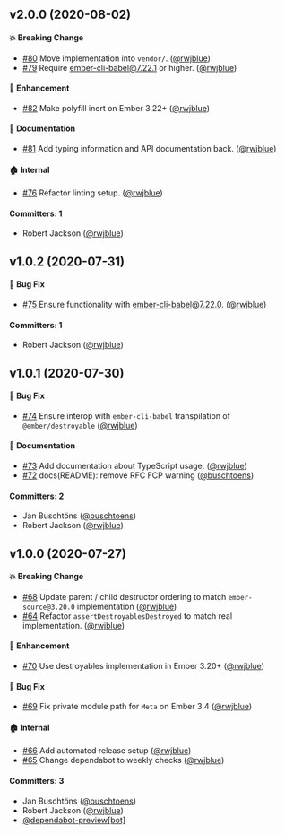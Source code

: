 ## v2.0.0 (2020-08-02)

#### :boom: Breaking Change
* [#80](https://github.com/ember-polyfills/ember-destroyable-polyfill/pull/80) Move implementation into `vendor/`. ([@rwjblue](https://github.com/rwjblue))
* [#79](https://github.com/ember-polyfills/ember-destroyable-polyfill/pull/79) Require ember-cli-babel@7.22.1 or higher. ([@rwjblue](https://github.com/rwjblue))

#### :rocket: Enhancement
* [#82](https://github.com/ember-polyfills/ember-destroyable-polyfill/pull/82) Make polyfill inert on Ember 3.22+ ([@rwjblue](https://github.com/rwjblue))

#### :memo: Documentation
* [#81](https://github.com/ember-polyfills/ember-destroyable-polyfill/pull/81) Add typing information and API documentation back. ([@rwjblue](https://github.com/rwjblue))

#### :house: Internal
* [#76](https://github.com/ember-polyfills/ember-destroyable-polyfill/pull/76) Refactor linting setup. ([@rwjblue](https://github.com/rwjblue))

#### Committers: 1
- Robert Jackson ([@rwjblue](https://github.com/rwjblue))


## v1.0.2 (2020-07-31)

#### :bug: Bug Fix
* [#75](https://github.com/ember-polyfills/ember-destroyable-polyfill/pull/75) Ensure functionality with ember-cli-babel@7.22.0. ([@rwjblue](https://github.com/rwjblue))

#### Committers: 1
- Robert Jackson ([@rwjblue](https://github.com/rwjblue))


## v1.0.1 (2020-07-30)

#### :bug: Bug Fix
* [#74](https://github.com/ember-polyfills/ember-destroyable-polyfill/pull/74) Ensure interop with `ember-cli-babel` transpilation of `@ember/destroyable` ([@rwjblue](https://github.com/rwjblue))

#### :memo: Documentation
* [#73](https://github.com/ember-polyfills/ember-destroyable-polyfill/pull/73) Add documentation about TypeScript usage. ([@rwjblue](https://github.com/rwjblue))
* [#72](https://github.com/ember-polyfills/ember-destroyable-polyfill/pull/72) docs(README): remove RFC FCP warning ([@buschtoens](https://github.com/buschtoens))

#### Committers: 2
- Jan Buschtöns ([@buschtoens](https://github.com/buschtoens))
- Robert Jackson ([@rwjblue](https://github.com/rwjblue))


## v1.0.0 (2020-07-27)

#### :boom: Breaking Change
* [#68](https://github.com/ember-polyfills/ember-destroyable-polyfill/pull/68) Update parent / child destructor ordering to match `ember-source@3.20.0` implementation ([@rwjblue](https://github.com/rwjblue))
* [#64](https://github.com/ember-polyfills/ember-destroyable-polyfill/pull/64) Refactor `assertDestroyablesDestroyed` to match real implementation. ([@rwjblue](https://github.com/rwjblue))

#### :rocket: Enhancement
* [#70](https://github.com/ember-polyfills/ember-destroyable-polyfill/pull/70) Use destroyables implementation in Ember 3.20+ ([@rwjblue](https://github.com/rwjblue))

#### :bug: Bug Fix
* [#69](https://github.com/ember-polyfills/ember-destroyable-polyfill/pull/69) Fix private module path for `Meta` on Ember 3.4 ([@rwjblue](https://github.com/rwjblue))

#### :house: Internal
* [#66](https://github.com/ember-polyfills/ember-destroyable-polyfill/pull/66) Add automated release setup ([@rwjblue](https://github.com/rwjblue))
* [#65](https://github.com/ember-polyfills/ember-destroyable-polyfill/pull/65) Change dependabot to weekly checks ([@rwjblue](https://github.com/rwjblue))

#### Committers: 3
- Jan Buschtöns ([@buschtoens](https://github.com/buschtoens))
- Robert Jackson ([@rwjblue](https://github.com/rwjblue))
- [@dependabot-preview[bot]](https://github.com/apps/dependabot-preview)


